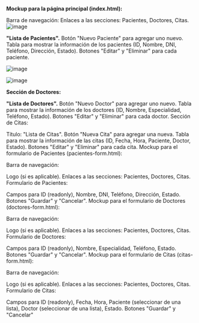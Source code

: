 **Mockup para la página principal (index.html):**

Barra de navegación:
Enlaces a las secciones: Pacientes, Doctores, Citas.
![image](https://github.com/JackelinEspinosa/Semillero-JavaScript/assets/134608173/6a69f006-37fd-4fb9-b00c-846dad56cf06)

**"Lista de Pacientes".**
Botón "Nuevo Paciente" para agregar uno nuevo.
Tabla para mostrar la información de los pacientes (ID, Nombre, DNI, Teléfono, Dirección, Estado).
Botones "Editar" y "Eliminar" para cada paciente.

![image](https://github.com/JackelinEspinosa/Semillero-JavaScript/assets/134608173/26a04b02-2e87-439e-8117-d6e32b4cedea)

![image](https://github.com/JackelinEspinosa/Semillero-JavaScript/assets/134608173/ca3dd18d-7a81-4dc6-bbde-14c1ea633d7c)

**Sección de Doctores:**

**"Lista de Doctores".**
Botón "Nuevo Doctor" para agregar uno nuevo.
Tabla para mostrar la información de los doctores (ID, Nombre, Especialidad, Teléfono, Estado).
Botones "Editar" y "Eliminar" para cada doctor.
Sección de Citas:

Título: "Lista de Citas".
Botón "Nueva Cita" para agregar una nueva.
Tabla para mostrar la información de las citas (ID, Fecha, Hora, Paciente, Doctor, Estado).
Botones "Editar" y "Eliminar" para cada cita.
Mockup para el formulario de Pacientes (pacientes-form.html):

Barra de navegación:

Logo (si es aplicable).
Enlaces a las secciones: Pacientes, Doctores, Citas.
Formulario de Pacientes:

Campos para ID (readonly), Nombre, DNI, Teléfono, Dirección, Estado.
Botones "Guardar" y "Cancelar".
Mockup para el formulario de Doctores (doctores-form.html):

Barra de navegación:

Logo (si es aplicable).
Enlaces a las secciones: Pacientes, Doctores, Citas.
Formulario de Doctores:

Campos para ID (readonly), Nombre, Especialidad, Teléfono, Estado.
Botones "Guardar" y "Cancelar".
Mockup para el formulario de Citas (citas-form.html):

Barra de navegación:

Logo (si es aplicable).
Enlaces a las secciones: Pacientes, Doctores, Citas.
Formulario de Citas:

Campos para ID (readonly), Fecha, Hora, Paciente (seleccionar de una lista), Doctor (seleccionar de una lista), Estado.
Botones "Guardar" y "Cancelar"
